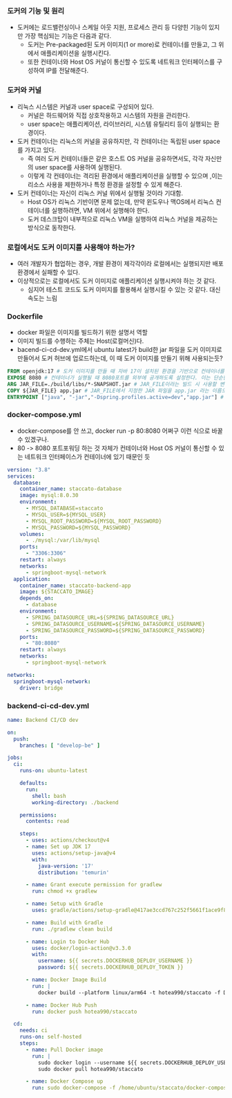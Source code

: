 ### 도커의 기능 및 원리
- 도커에는 로드밸런싱이나 스케일 아웃 지원, 프로세스 관리 등 다양힌 기능이 있지만 가장 핵심되는 기능은 다음과 같다.
  - 도커는 Pre-packaged된 도커 이미지(1 or more)로 컨테이너를 만들고, 그 위에서 애플리케이션을 실행시킨다.
  - 또한 컨테이너와 Host OS 커널이 통신할 수 있도록 네트워크 인터페이스를 구성하여 IP를 전달해준다.

### 도커와 커널 
- 리눅스 시스템은 커널과 user space로 구성되어 있다.
  - 커널은 하드웨어와 직접 상호작용하고 시스템의 자원을 관리한다.
  - user space는 애플리케이션, 라이브러리, 시스템 유틸리티 등이 실행되는 환경이다.
- 도커 컨테이너는 리눅스의 커널을 공유하지만, 각 컨테이너는 독립된 user space를 가지고 있다.
  - 즉 여러 도커 컨테이너들은 같은 호스트 OS 커널을 공유하면서도, 각각 자신만의 user space를 사용하여 실행된다.
  - 이렇게 각 컨테이너는 격리된 환경에서 애플리케이션을 실행할 수 있으며 ,이는 리소스 사용을 제한하거나 특정 환경을 설정할 수 있게 해준다.
- 도커 컨테이너는 자신이 리눅스 커널 위에서 실행될 것이라 기대함.
  - Host OS가 리눅스 기반이면 문제 없는데, 만약 윈도우나 맥OS에서 리눅스 컨테이너를 실행하려면, VM 위에서 실행해야 한다.
  - 도커 데스크탑이 내부적으로 리눅스 VM을 실행하여 리눅스 커널을 제공하는 방식으로 동작한다.

### 로컬에서도 도커 이미지를 사용해야 하는가?
- 여러 개발자가 협업하는 경우, 개발 환경이 제각각이라 로컬에서는 실행되지만 배포 환경에서 실패할 수 있다.
- 이상적으로는 로컬에서도 도커 이미지로 애플리케이션 실행시켜야 하는 것 같다.
  - 심지어 테스트 코드도 도커 이미지를 활용해서 실행시킬 수 있는 것 같다. 대신 속도는 느림

### Dockerfile
- docker 파일은 이미지를 빌드하기 위한 설명서 역할
- 이미지 빌드를 수행하는 주체는 Host(로컬머신)다.
- bacend-ci-cd-dev.yml에서 ubuntu latest가 build한 jar 파일을 도커 이미지로 만들어서 도커 허브에 업로드하는데, 이 때 도커 이미지를 만들기 위해 사용되는듯?

```dockerfile
FROM openjdk:17 # 도커 이미지를 만들 때 자바 17이 설치된 환경을 기반으로 컨테이너를 생성한다.
EXPOSE 8080 # 컨테이너가 실행될 때 8080포트를 외부에 공개하도록 설정한다. 이는 단순한 문서화 역할이며, 실제 포트 바인딩은 docker run -p 옵션을 사용하여 설정해야 한다.
ARG JAR_FILE=./build/libs/*-SNAPSHOT.jar # JAR_FILE이라는 빌드 시 사용할 변수를 정의 
COPY ${JAR_FILE} app.jar # JAR_FILE에서 지정한 JAR 파일을 app.jar 라는 이름으로 컨테이너 내부에 복사. 즉 빌드된 애플리케이션 JAR 파일을 컨테이너 내부로 가져옴
ENTRYPOINT ["java", "-jar","-Dspring.profiles.active=dev","app.jar"] # 컨테이너가 실행될 때 실행할 명령어를 설정. 즉, 스프링부트 애플리케이션을 dev 프로파일로 실행하도록 설정

```

### docker-compose.yml
- docker-compose를 안 쓰고, docker run -p 80:8080 어쩌구 이런 식으로 바꿀 수 있겠구나.
- 80 -> 8080 포트포워딩 하는 것 자체가 컨테이너와 Host OS 커널이 통신할 수 있는 네트워크 인터페이스가 컨테이너에 있기 때문인 듯

```yaml
version: "3.8"
services:
  database:
    container_name: staccato-database
    image: mysql:8.0.30
    environment:
      - MYSQL_DATABASE=staccato
      - MYSQL_USER=${MYSQL_USER}
      - MYSQL_ROOT_PASSWORD=${MYSQL_ROOT_PASSWORD}
      - MYSQL_PASSWORD=${MYSQL_PASSWORD}
    volumes:
      - ./mysql:/var/lib/mysql
    ports:
      - "3306:3306"
    restart: always
    networks:
      - springboot-mysql-network
  application:
    container_name: staccato-backend-app
    image: ${STACCATO_IMAGE}
    depends_on:
      - database
    environment:
      - SPRING_DATASOURCE_URL=${SPRING_DATASOURCE_URL}
      - SPRING_DATASOURCE_USERNAME=${SPRING_DATASOURCE_USERNAME}
      - SPRING_DATASOURCE_PASSWORD=${SPRING_DATASOURCE_PASSWORD}
    ports:
      - "80:8080"
    restart: always
    networks:
      - springboot-mysql-network

networks:
  springboot-mysql-network:
    driver: bridge

```

### backend-ci-cd-dev.yml
```yaml
name: Backend CI/CD dev

on:
  push:
    branches: [ "develop-be" ]

jobs:
  ci:
    runs-on: ubuntu-latest

    defaults:
      run:
        shell: bash
        working-directory: ./backend

    permissions:
      contents: read

    steps:
      - uses: actions/checkout@v4
      - name: Set up JDK 17
        uses: actions/setup-java@v4
        with:
          java-version: '17'
          distribution: 'temurin'

      - name: Grant execute permission for gradlew
        run: chmod +x gradlew

      - name: Setup with Gradle
        uses: gradle/actions/setup-gradle@417ae3ccd767c252f5661f1ace9f835f9654f2b5 # v3.1.0

      - name: Build with Gradle
        run: ./gradlew clean build

      - name: Login to Docker Hub
        uses: docker/login-action@v3.3.0
        with:
          username: ${{ secrets.DOCKERHUB_DEPLOY_USERNAME }}
          password: ${{ secrets.DOCKERHUB_DEPLOY_TOKEN }}

      - name: Docker Image Build
        run: |
          docker build --platform linux/arm64 -t hotea990/staccato -f Dockerfile .

      - name: Docker Hub Push
        run: docker push hotea990/staccato

  cd:
    needs: ci
    runs-on: self-hosted
    steps:
      - name: Pull Docker image
        run: |
          sudo docker login --username ${{ secrets.DOCKERHUB_DEPLOY_USERNAME }} --password ${{ secrets.DOCKERHUB_DEPLOY_TOKEN }}
          sudo docker pull hotea990/staccato

      - name: Docker Compose up
        run: sudo docker-compose -f /home/ubuntu/staccato/docker-compose.yml up -d

```
